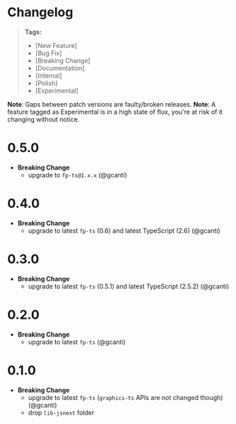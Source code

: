 # Changelog

> **Tags:**
>
> * [New Feature]
> * [Bug Fix]
> * [Breaking Change]
> * [Documentation]
> * [Internal]
> * [Polish]
> * [Experimental]

**Note**: Gaps between patch versions are faulty/broken releases. **Note**: A feature tagged as Experimental is in a
high state of flux, you're at risk of it changing without notice.

# 0.5.0

* **Breaking Change**
  * upgrade to `fp-ts@1.x.x` (@gcanti)

# 0.4.0

* **Breaking Change**
  * upgrade to latest `fp-ts` (0.6) and latest TypeScript (2.6) (@gcanti)

# 0.3.0

* **Breaking Change**
  * upgrade to latest `fp-ts` (0.5.1) and latest TypeScript (2.5.2) (@gcanti)

# 0.2.0

* **Breaking Change**
  * upgrade to latest `fp-ts` (@gcanti)

# 0.1.0

* **Breaking Change**
  * upgrade to latest `fp-ts` (`graphics-ts` APIs are not changed though) (@gcanti)
  * drop `lib-jsnext` folder
